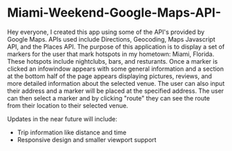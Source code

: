 # Miami-Weekend-Google-Maps-API-

Hey everyone, I created this app using some of the API's provided by Google Maps. APIs used include Directions, Geocoding, Maps Javascript API, and the Places API. The purpose of this application is to display a set of markers for the user that mark hotspots in my hometown: Miami, Florida. These hotspots include nightclubs, bars, and resturants. Once a marker is clicked an infowindow appears with some general information and a section at the bottom half of the page appears displaying pictures, reviews, and more detailed information about the selected venue. The user can also input their address and a marker will be placed at the specified address. The user can then select a marker and by clicking "route" they can see the route from their location to their selected venue. 

Updates in the near future will include:
- Trip information like distance and time
- Responsive design and smaller viewport support 

